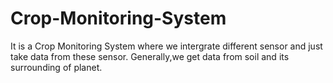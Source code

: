# Crop-Monitoring-System
It is a Crop Monitoring System where we intergrate different sensor and just take data from these sensor.
Generally,we get data from soil and its surrounding of planet.
